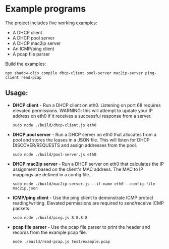 # Example programs

The project includes five working examples:

* A DHCP client
* A DHCP pool server
* A DHCP mac2ip server
* An ICMP/ping client
* A pcap file parser

Build the examples:

```
npx shadow-cljs compile dhcp-client pool-server mac2ip-server ping-client read-pcap
```

## Usage:

* **DHCP client** - Run a DHCP client on eth0. Listening on port 68
  requires elevated permissions. WARNING: this will attempt to update
  your IP address on eth0 if it receives a successful response from
  a server.

  ```
  sudo node ./build/dhcp-client.js eth0
  ```

* **DHCP pool server** - Run a DHCP server on eth0 that allocates from
  a pool and stores the leases in a JSON file. This will listen for
  DHCP DISCOVER/REQUESTS and assign addresses from the pool.

  ```
  sudo node ./build/pool-server.js eth0
  ```

* **DHCP mac2ip server** - Run a DHCP server on eth0 that calculates
  the IP assignment based on the client's MAC address. The MAC to IP
  mappings are defined in a config file.

  ```
  sudo node ./build/mac2ip-server.js --if-name eth0 --config-file mac2ip.json
  ```

* **ICMP/ping client** - Use the ping client to demonstrate ICMP
  protocl reading/writing. Elevated permissions are required to
  send/receive ICMP packets.

  ```
  sudo node ./build/ping.js 8.8.8.8
  ```

* **pcap file parser** - Use the pcap file parser to print the header
  and records from the example pcap file.

  ```
  node ./build/read-pcap.js test/example.pcap
  ```
